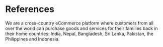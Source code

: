 

# References

We are a cross-country eCommerce platform where customers from all over the world can purchase goods and services for their families back in their home countries: India, Nepal, Bangladesh, Sri Lanka, Pakistan, the Philippines and Indonesia.